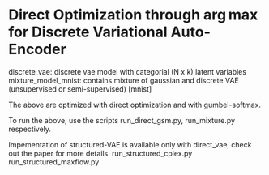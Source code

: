 # Direct Optimization through $\arg \max$ for Discrete Variational Auto-Encoder


discrete_vae: discrete vae model with categorial (N x k) latent variables <br />
mixture_model_mnist: contains mixture of gaussian and discrete VAE (unsupervised or semi-supervised) [mnist] <br />

The above are optimized with direct optimization and with gumbel-softmax. <br />

To run the above, use the scripts run_direct_gsm.py, run_mixture.py respectively. <br />

Impementation of structured-VAE  is available only with direct_vae, check out the paper for more details.
run_structured_cplex.py
run_structured_maxflow.py 

